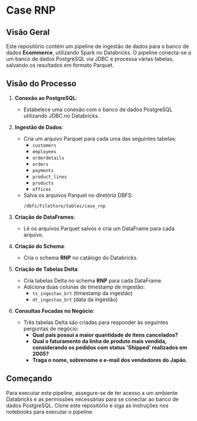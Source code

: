 # Case RNP

## Visão Geral

Este repositório contém um pipeline de ingestão de dados para o banco de dados **Ecommerce**, utilizando Spark no Databricks. O pipeline conecta-se a um banco de dados PostgreSQL via JDBC e processa várias tabelas, salvando os resultados em formato Parquet.

## Visão do Processo

1. **Conexão ao PostgreSQL**: 
   - Estabelece uma conexão com o banco de dados PostgreSQL utilizando JDBC no Databricks.

2. **Ingestão de Dados**:
   - Cria um arquivo Parquet para cada uma das seguintes tabelas:
     - `customers`
     - `employees`
     - `orderdetails`
     - `orders`
     - `payments`
     - `product_lines`
     - `products`
     - `offices`
   - Salva os arquivos Parquet no diretório DBFS: 
     ```
     /dbfs/FileStore/tables/case_rnp
     ```

3. **Criação de DataFrames**:
   - Lê os arquivos Parquet salvos e cria um DataFrame para cada arquivo.

4. **Criação do Schema**:
   - Cria o schema **RNP** no catálogo do Databricks.

5. **Criação de Tabelas Delta**:
   - Cria tabelas Delta no schema **RNP** para cada DataFrame.
   - Adiciona duas colunas de timestamp de ingestão:
     - `ts_ingestao_brt` (timestamp da ingestão)
     - `dt_ingestao_brt` (data da ingestão)

6. **Consultas Focadas no Negócio**:
   - Três tabelas Delta são criadas para responder às seguintes perguntas de negócio:
     - **Qual país possui a maior quantidade de itens cancelados?**
     - **Qual o faturamento da linha de produto mais vendida, considerando os pedidos com status 'Shipped' realizados em 2005?**
     - **Traga o nome, sobrenome e e-mail dos vendedores do Japão.**

## Começando

Para executar este pipeline, assegure-se de ter acesso a um ambiente Databricks e as permissões necessárias para se conectar ao banco de dados PostgreSQL. Clone este repositório e siga as instruções nos notebooks para executar o pipeline.

